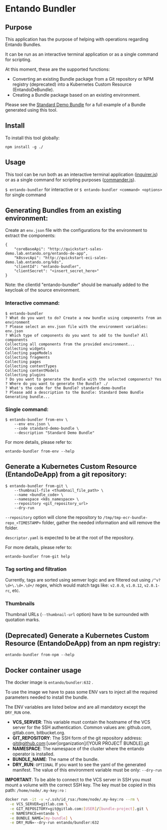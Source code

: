 # Entando Bundler

## Purpose
This application has the purpose of helping with operations regarding Entando Bundles.

It can be run as an interactive terminal application or as a single command for scripting.

At this moment, these are the supported functions:
- Converting an existing Bundle package from a Git repository or NPM registry (deprecated) into a Kubernetes Custom Resource (EntandoDeBundle).
- Creating a Bundle package based on an existing environment.
  
Please see the [Standard Demo Bundle](https://github.com/entando-samples/standard-demo-bundle) for a full example of a Bundle generated using this tool.

## Install
To install this tool globally:
```
npm install -g ./
```

## Usage

This tool can be run both as an interactive terminal application ([inquirer.js](https://github.com/SBoudrias/Inquirer.js)) or as a single command for scripting purposes ([commander.js](https://github.com/tj/commander.js)).

`$ entando-bundler` for interactive or `$ entando-bundler <command> <options>` for single command

## Generating Bundles from an existing environment:
Create an `env.json` file with the configurations for the environment to extract the components:
```
{
    "coreBaseApi": "http://quickstart-sales-demo.lab.entando.org/entando-de-app",
    "k8ssvcApi": "http://quickstart-eci-sales-demo.lab.entando.org/k8s",
    "clientId": "entando-bundler",
    "clientSecret": "<insert_secret_here>"
}
```

Note:
the clientId "entando-bundler" should be manually added to the keycloak of the source environment.

### Interactive command:
```
$ entando-bundler
? What do you want to do? Create a new bundle using components from an environment
? Please select an env.json file with the environment variables: env.json
? Which type of components do you want to add to the bundle? All components
Collecting all components from the provided environment...
Collecting widgets
Collecting pageModels
Collecting fragments
Collecting pages
Collecting contentTypes
Collecting contentModels
Collecting plugins
? Do you want to generate the Bundle with the selected components? Yes
? Where do you want to generate the Bundle? ./
? What's the code for the Bundle? standard-demo-bundle
? Please add a description to the Bundle: Standard Demo Bundle
Generating bundle...
```

### Single command:
```
$ entando-bundler from-env \
    --env env.json \
    --code standard-demo-bundle \
    --description "Standard Demo Bundle"
```

For more details, please refer to:
```
entando-bundler from-env --help
```

## Generate a Kubernetes Custom Resource (EntandoDeApp) from a git repository:
```
$ entando-bundler from-git \
	--thumbnail-file <thumbnail_file_path> \
	--name <bundle_code> \
	--namespace <k8s_namespace> \
	--repository <git_repository_url>
	--dry-run
```

`--repository` option will clone the repository to `/tmp/tmp-ecr-bundle-repo_<TIMESTAMP>` folder, gather the needed information and will remove the folder.

`descriptor.yaml` is expected to be at the root of the repository.

For more details, please refer to:
```
entando-bundler from-git help
```


### Tag sorting and filtration

Currently, tags are sorted using semver logic and are filtered out using  `/^v?\d+\.\d+.\d+/` regex, which would match tags like: `v2.0.0`, `v1.0.12`, `v2.0.1-rc`, etc.

### Thumbnails

Thumbnail URLs (`--thumbnail-url` option) have to be surrounded with quotation marks.

## (Deprecated) Generate a Kubernetes Custom Resource (EntandoDeApp) from an npm registry:
```
entando-bundler from-npm --help
```

## Docker container usage

The docker image is `entando/bundler:632` .

To use the image we have to pass some ENV vars to inject all the required parameters needed to install the bundle.

The ENV variables are listed below and are all mandatory except the `DRY_RUN` one.

- **VCS_SERVER**: This variable must contain the hostname of the VCS server for the SSH authentication. Common values are: github.com, gitlab.com, bitbucket.org.
- **GIT_REPOSITORY**: The SSH form of the git repository address: git@github.com:[user|organization]/[YOUR PROJECT BUNDLE].git
- **NAMESPACE**: The namespace of the cluster where the entando operator is installed.
- **BUNDLE_NAME**: The name of the bundle.
- **DRY_RUN**: `OPTIONAL` If you want to see the yaml of the generated manifest. The value of this environment variable must be only: `--dry-run`

**IMPORTANT**: To be able to connect to the VCS server in SSH you must mount a volume with the correct SSH key. The key must be copied
in this path: `/home/node/.my-key:ro` :

```bash
docker run -it -v ~/.ssh/id_rsa:/home/node/.my-key:ro --rm \
  -e VCS_SERVER=gitlab.com \
  -e GIT_REPOSITORY=git@gitlab.com:[USER]/[bundle-project].git \
  -e NAMESPACE=entando \
  -e BUNDLE_NAME=[my-bundle] \
  -e DRY_RUN=--dry-run entando/bundler:632
```

